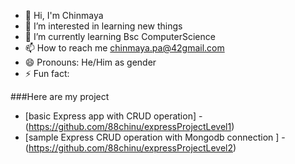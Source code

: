 - 👋 Hi, I'm Chinmaya
- 👀 I’m interested in learning new things
- 🌱 I’m currently learning Bsc ComputerScience
- 📫 How to reach me chinmaya.pa@42gmail.com
- 😄 Pronouns: He/Him as gender
- ⚡ Fun fact: 

###Here are my project
- [basic Express app with CRUD operation] -(https://github.com/88chinu/expressProjectLevel1)
- [sample Express CRUD operation with Mongodb connection ] - (https://github.com/88chinu/expressProjectLevel2)
<!---
88chinu/88chinu is a ✨ special ✨ repository because its `README.md` (this file) appears on your GitHub profile.
You can click the Preview link to take a look at your changes.
--->
